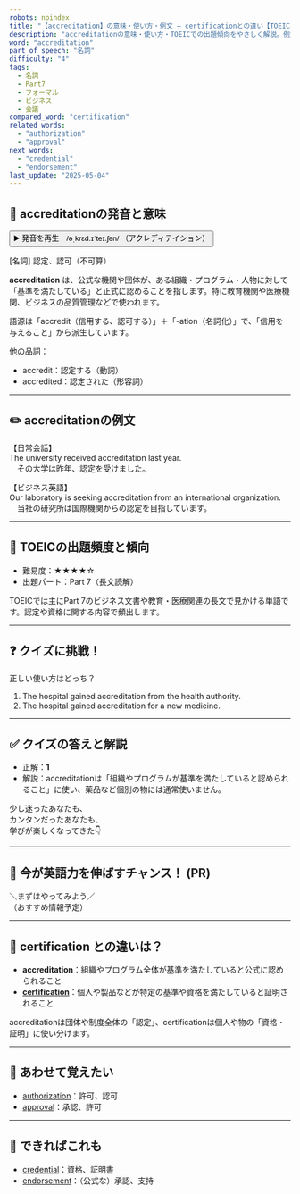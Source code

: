 ```yaml
---
robots: noindex
title: "【accreditation】の意味・使い方・例文 ― certificationとの違い【TOEIC英単語】"
description: "accreditationの意味・使い方・TOEICでの出題傾向をやさしく解説。例文・クイズ付きでcertificationとの違いもわかりやすく学べます。"
word: "accreditation"
part_of_speech: "名詞"
difficulty: "4"
tags:
  - 名詞
  - Part7
  - フォーマル
  - ビジネス
  - 会議
compared_word: "certification"
related_words:
  - "authorization"
  - "approval"
next_words:
  - "credential"
  - "endorsement"
last_update: "2025-05-04"
---
```


## 🔰 accreditationの発音と意味

<button class="play-audio" onclick="playTTS('accreditation')">
  <span class="play-audio-main">
    ▶️ 発音を再生　/əˌkrɛd.ɪˈteɪ.ʃən/
  </span>
  <span class="play-audio-sub">
    （アクレディテイション）
  </span>
</button>

[名詞] 認定、認可（不可算）

**accreditation** は、公式な機関や団体が、ある組織・プログラム・人物に対して「基準を満たしている」と正式に認めることを指します。特に教育機関や医療機関、ビジネスの品質管理などで使われます。

語源は「accredit（信用する、認可する）」＋「-ation（名詞化）」で、「信用を与えること」から派生しています。

他の品詞：  
- accredit：認定する（動詞）
- accredited：認定された（形容詞）

---

## ✏️ accreditationの例文

【日常会話】  
The university received accreditation last year.  
　その大学は昨年、認定を受けました。

【ビジネス英語】  
Our laboratory is seeking accreditation from an international organization.  
　当社の研究所は国際機関からの認定を目指しています。

---

## 🎯 TOEICの出題頻度と傾向

- 難易度：★★★★☆
- 出題パート：Part 7（長文読解）

TOEICでは主にPart 7のビジネス文書や教育・医療関連の長文で見かける単語です。認定や資格に関する内容で頻出します。

---

## ❓ クイズに挑戦！

正しい使い方はどっち？

1. The hospital gained accreditation from the health authority.  
2. The hospital gained accreditation for a new medicine.

---

## ✅ クイズの答えと解説

- 正解：**1**
- 解説：accreditationは「組織やプログラムが基準を満たしていると認められること」に使い、薬品など個別の物には通常使いません。

少し迷ったあなたも、  
カンタンだったあなたも、  
学びが楽しくなってきた👇️

---

## 🚀 今が英語力を伸ばすチャンス！ (PR)

<div class="info-center">
＼まずはやってみよう／<br>  
（おすすめ情報予定）
</div>

---

## 🤔  certification との違いは？

- **accreditation**：組織やプログラム全体が基準を満たしていると公式に認められること
- **[certification](/certification)**：個人や製品などが特定の基準や資格を満たしていると証明されること

accreditationは団体や制度全体の「認定」、certificationは個人や物の「資格・証明」に使い分けます。

---

## 🧩 あわせて覚えたい

- [authorization](/authorization)：許可、認可
- [approval](/approval)：承認、許可

---

## 📖 できればこれも

- [credential](/credential)：資格、証明書
- [endorsement](/endorsement)：（公式な）承認、支持

<!-- cvid: aid43_bid08 -->
